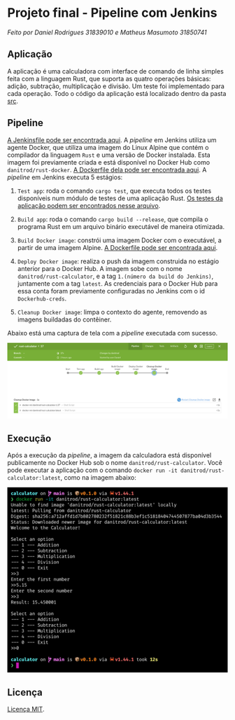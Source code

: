 # Projeto final - Pipeline com Jenkins

_Feito por Daniel Rodrigues 31839010 e Matheus Masumoto 31850741_

## Aplicação

A aplicação é uma calculadora com interface de comando de linha simples feita com a linguagem Rust, que suporta as quatro operações básicas: adição, subtração, multiplicação e divisão. Um teste foi implementado para cada operação. Todo o código da aplicação está localizado dentro da pasta [src](./src).

## Pipeline

[A Jenkinsfile pode ser encontrada aqui](./Jenkinsfile). A _pipeline_ em Jenkins utiliza um agente Docker, que utiliza uma imagem do Linux Alpine que contém o compilador da linguagem `Rust` e uma versão de Docker instalada. Esta imagem foi previamente criada e está disponível no Docker Hub como `danitrod/rust-docker`. [A Dockerfile dela pode ser encontrada aqui](./docker/agent-image/Dockerfile). A _pipeline_ em Jenkins executa 5 estágios:

1. `Test app`: roda o comando `cargo test`, que executa todos os testes disponíveis num módulo de testes de uma aplicação Rust. [Os testes da aplicação podem ser encontrados nesse arquivo](./src/lib.rs).

2. `Build app`: roda o comando `cargo build --release`, que compila o programa Rust em um arquivo binário executável de maneira otimizada.

3. `Build Docker image`: constrói uma imagem Docker com o executável, a partir de uma imagem Alpine. [A Dockerfile pode ser encontrada aqui](./Dockerfile).

4. `Deploy Docker image`: realiza o push da imagem construida no estágio anterior para o Docker Hub. A imagem sobe com o nome `danitrod/rust-calculator`, e a tag `1.(número da build do Jenkins)`, juntamente com a tag `latest`. As credenciais para o Docker Hub para essa conta foram previamente configuradas no Jenkins com o id `Dockerhub-creds`.

5. `Cleanup Docker image`: limpa o contexto do agente, removendo as imagens buildadas do contêiner.

Abaixo está uma captura de tela com a _pipeline_ executada com sucesso.

![Execução da pipeline](./doc/source/images/pipeline.jpg)

## Execução

Após a execução da _pipeline_, a imagem da calculadora está disponível publicamente no Docker Hub sob o nome `danitrod/rust-calculator`. Você pode executar a aplicação com o comando `docker run -it danitrod/rust-calculator:latest`, como na imagem abaixo:

![Execução do programa](./doc/source/images/execution.jpg)

## Licença

[Licença MIT](./LICENSE).
